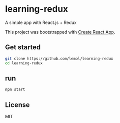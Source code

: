# learning-redux

A simple app with React.js + Redux

This project was bootstrapped with [Create React App](https://github.com/facebookincubator/create-react-app).

## Get started

```bash
git clone https://github.com/lemol/learning-redux
cd learning-redux
```

## run

```bash
npm start
```

## License

MIT
